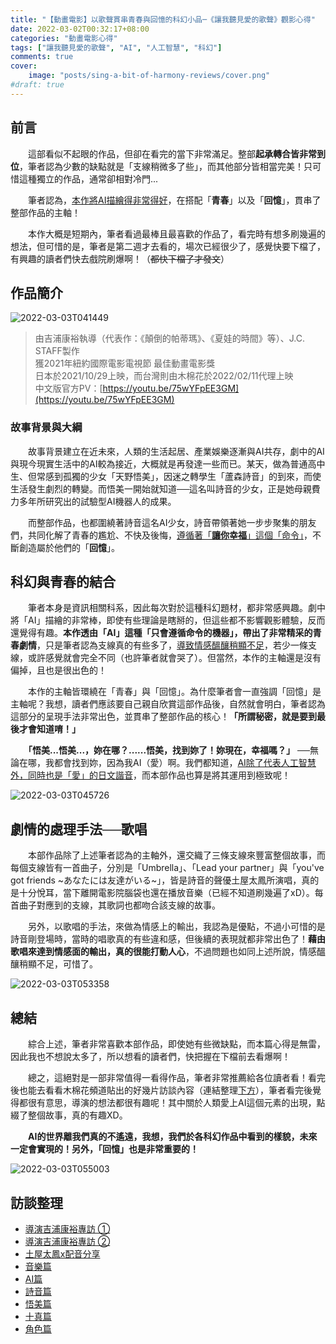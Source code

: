 ```yaml
---
title: "【動畫電影】以歌聲貫串青春與回憶的科幻小品─《讓我聽見愛的歌聲》觀影心得"
date: 2022-03-02T00:32:17+08:00
categories: "動畫電影心得" 
tags: ["讓我聽見愛的歌聲", "AI", "人工智慧", "科幻"]
comments: true
cover:
    image: "posts/sing-a-bit-of-harmony-reviews/cover.png"
#draft: true
---
```


## 前言

　　這部看似不起眼的作品，但卻在看完的當下非常滿足。整部**起承轉合皆非常到位**，筆者認為少數的缺點就是「支線稍微多了些」，而其他部分皆相當完美！只可惜這種獨立的作品，通常卻相對冷門...

　　筆者認為，<u>本作將AI描繪得非常得好</u>，在搭配「**青春**」以及「**回憶**」，貫串了整部作品的主軸！

　　本作大概是短期內，筆者看過最棒且最喜歡的作品了，看完時有想多刷幾遍的想法，但可惜的是，筆者是第二週才去看的，場次已經很少了，感覺快要下檔了，有興趣的讀者們快去戲院刷爆啊！（~~都快下檔了才發文~~）

<!--more-->

## 作品簡介
![2022-03-03T041449](2022-03-03T041449.png)
> 由吉浦康裕執導（代表作：《顛倒的帕蒂瑪》、《夏娃的時間》等）、J.C. STAFF製作<br>
> 獲2021年紐約國際電影電視節 最佳動畫電影獎<br>
> 日本於2021/10/29上映，而台灣則由木棉花於2022/02/11代理上映<br>
> 中文版官方PV：[https://youtu.be/75wYFpEE3GM](https://youtu.be/75wYFpEE3GM)

### 故事背景與大綱
　　故事背景建立在近未來，人類的生活起居、產業娛樂逐漸與AI共存，劇中的AI與現今現實生活中的AI較為接近，大概就是再發達一些而已。某天，做為普通高中生、但常感到孤獨的少女「天野悟美」，因迷之轉學生「蘆森詩音」的到來，而使生活發生劇烈的轉變。而悟美一開始就知道──這名叫詩音的少女，正是她母親費力多年所研究出的試驗型AI機器人的成果。

　　而整部作品，也都圍繞著詩音這名AI少女，詩音帶領著她一步步聚集的朋友們，共同化解了青春的尷尬、不快及後悔，<u>遵循著「<b>讓你幸福</b>」這個「命令」</u>，不斷創造屬於他們的「**回憶**」。

## 科幻與青春的結合
　　筆者本身是資訊相關科系，因此每次對於這種科幻題材，都非常感興趣。劇中將「AI」描繪的非常棒，即使有些理論是瞎掰的，但這些都不影響觀影體驗，反而還覺得有趣。**本作透由「AI」這種「只會遵循命令的機器」，帶出了非常精采的青春劇情**，只是筆者認為支線真的有些多了，<u>導致情感醞釀稍顯不足</u>，若少一條支線，或許感覺就會完全不同（也許筆者就會哭了）。但當然，本作的主軸還是沒有偏掉，且也是很出色的！

　　本作的主軸皆環繞在「青春」與「回憶」。為什麼筆者會一直強調「回憶」是主軸呢？我想，讀者們應該要自己親自欣賞這部作品後，自然就會明白，筆者認為這部分的呈現手法非常出色，並貫串了整部作品的核心！**「所謂秘密，就是要到最後才會知道唷！」**

　　**「悟美...悟美...，妳在哪？......悟美，找到妳了！妳現在，幸福嗎？」** ──無論在哪，我都會找到妳，因為我AI（愛）啊。我們都知道，<u>AI除了代表人工智慧外，同時也是「愛」的日文諧音</u>，而本部作品也算是將其運用到極致呢！

![2022-03-03T045726](2022-03-03T045726.png)

## 劇情的處理手法──歌唱
　　本部作品除了上述筆者認為的主軸外，還交織了三條支線來豐富整個故事，而每個支線皆有一首曲子，分別是「Umbrella」、「Lead your partner」與「you've got friends ~あなたには友達がいる~」，皆是詩音的聲優土屋太鳳所演唱，真的是十分悅耳，當下離開電影院腦袋也還在播放音樂（已經不知道刷幾遍了xD）。每首曲子對應到的支線，其歌詞也都吻合該支線的故事。

　　另外，以歌唱的手法，來做為情感上的輸出，我認為是優點，不過小可惜的是詩音剛登場時，當時的唱歌真的有些違和感，但後續的表現就都非常出色了！**藉由歌唱來達到情感面的輸出，真的很能打動人心**，不過問題也如同上述所說，情感醞釀稍顯不足，可惜了。

![2022-03-03T053358](2022-03-03T053358.png)

## 總結
　　綜合上述，筆者非常喜歡本部作品，即使她有些微缺點，而本篇心得是無雷，因此我也不想說太多了，所以想看的讀者們，快把握在下檔前去看爆啊！

　　總之，這絕對是一部非常值得一看得作品，筆者非常推薦給各位讀者看！看完後也能去看看木棉花頻道貼出的好幾片訪談內容（連結整理[下方](#訪談整理)），筆者看完後覺得都很有意思，導演的想法都很有趣呢！其中關於人類愛上AI這個元素的出現，點綴了整個故事，真的有趣XD。

　　**AI的世界離我們真的不遙遠，我想，我們於各科幻作品中看到的樣貌，未來一定會實現的！另外，「回憶」也是非常重要的！**

![2022-03-03T055003](2022-03-03T055003.png)

## 訪談整理
- [導演吉浦康裕專訪 ①](https://www.youtube.com/watch?v=FdQ_oBtdDyg)
- [導演吉浦康裕專訪 ②](https://www.youtube.com/watch?v=7VhgbdUK1WI)
- [土屋太鳳x配音分享](https://youtu.be/QrnTQ7lW1nU)
- [音樂篇](https://youtu.be/pSLrvXfs2vc)
- [AI篇](https://youtu.be/VCPCh3uyBXI)
- [詩音篇](https://youtu.be/lyyiE0t0hwY)
- [悟美篇](https://youtu.be/k_V1v_VMJIw)
- [十真篇](https://youtu.be/oBl2ahLp-AM)
- [角色篇](https://youtu.be/t60v5ocDeAM)